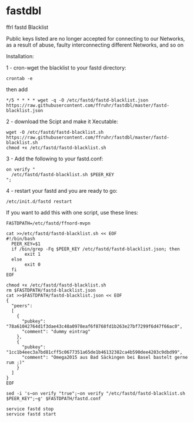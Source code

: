 # fastdbl

ffrl fastd Blacklist

Public keys listed are no longer accepted for connecting to our Networks, as a result of abuse, faulty interconnecting different Networks, and so on

Installation:

1 - cron-wget the blacklist to your fastd directory:

    crontab -e

then add 

    */5 * * * * wget -q -O /etc/fastd/fastd-blacklist.json https://raw.githubusercontent.com/ffruhr/fastdbl/master/fastd-blacklist.json

2 - download the Scipt and make it Xecutable:

    wget -O /etc/fastd/fastd-blacklist.sh https://raw.githubusercontent.com/ffruhr/fastdbl/master/fastd-blacklist.sh
    chmod +x /etc/fastd/fastd-blacklist.sh

3 - Add the following to your fastd.conf:

    on verify "
      /etc/fastd/fastd-blacklist.sh $PEER_KEY
    ";

4 - restart your fastd and you are ready to go:

    /etc/init.d/fastd restart
    
If you want to add this with one script, use these lines:

```
FASTDPATH=/etc/fastd/ffnord-mvpn

cat >>/etc/fastd/fastd-blacklist.sh << EOF
#!/bin/bash
  PEER_KEY=$1
  if /bin/grep -Fq $PEER_KEY /etc/fastd/fastd-blacklist.json; then
       exit 1
  else
       exit 0
  fi
EOF

chmod +x /etc/fastd/fastd-blacklist.sh
rm $FASTDPATH/fastd-blacklist.json
cat >>$FASTDPATH/fastd-blacklist.json << EOF
{
  "peers": 
  [
    {
      "pubkey": "78a61042764d1f3dae43c48a0978eaf6f8768fd1b263e27bf7299f6d47f66ac0",
      "comment": "dummy eintrag"
    },
    {
      "pubkey": "1cc1b4eec3a7bd81cff5c0677351a65de1b46132382ca4b590dee4203c9dbd99",
      "comment": "Omega2015 aus Bad Säckingen bei Basel bastelt gerne rum ;)"
    }
  ]
}
EOF

sed -i 's~on verify "true";~on verify "/etc/fastd/fastd-blacklist.sh $PEER_KEY";~g' $FASTDPATH/fastd.conf

service fastd stop
service fastd start
```
